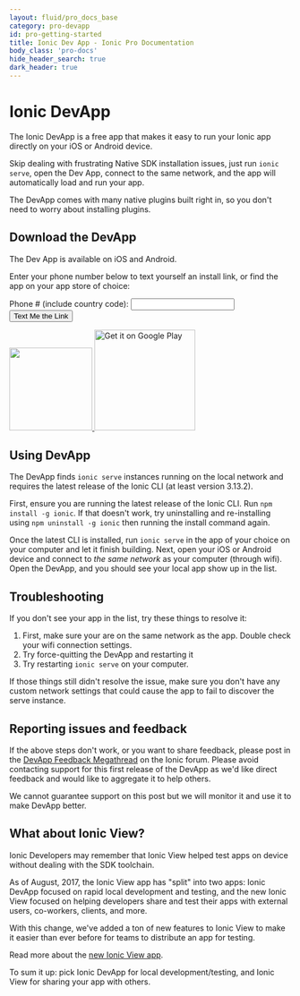 ```yaml
---
layout: fluid/pro_docs_base
category: pro-devapp
id: pro-getting-started
title: Ionic Dev App - Ionic Pro Documentation
body_class: 'pro-docs'
hide_header_search: true
dark_header: true
---
```


# Ionic DevApp

The Ionic DevApp is a free app that makes it easy to run your Ionic app directly on your iOS or Android device.

Skip dealing with frustrating Native SDK installation issues, just run `ionic serve`, open the Dev App, connect to the same network, and the app will automatically load
and run your app.

The DevApp comes with many native plugins built right in, so you don't need to worry about installing plugins.

## Download the DevApp

The Dev App is available on iOS and Android.

Enter your phone number below to text yourself an install link, or find the app on your app store of choice:

<div id="branch-sms-box">
  <form id="branch-sms-form">
    Phone # (include country code): <input type="tel" class="form-control" id="branch-phone-no">
    <div>
      <button class="btn btn-primary btn-small" type="submit">Text Me the Link</button>
    </div>
  </form>
</div>

<div id="badges">
  <a href="https://itunes.apple.com/us/app/ionic-devapp/id1233447133?ls=1&mt=8">
    <img style="width: 148px" src="/img/pro/appstore.png" id="appstore-image">
  </a>

  <a href="https://play.google.com/store/apps/details?id=io.ionic.devapp&hl=en">
    <img style="width: 180px" alt="Get it on Google Play" src="/img/pro/playstore.png" id="playstore-image">
  </a>
</div>  

## Using DevApp

The DevApp finds `ionic serve` instances running on the local network and requires the latest release of the Ionic CLI (at least version 3.13.2).

First, ensure you are running the latest release of the Ionic CLI. Run `npm install -g ionic`. If that doesn't work, try uninstalling and re-installing using `npm uninstall -g ionic` then running the install command again.

Once the latest CLI is installed, run `ionic serve` in the app of your choice on your computer and let it finish building. Next, open your iOS or Android device and connect to _the same network_ as your computer (through wifi). Open the DevApp, and you should see your local app show up in the list.

## Troubleshooting

If you don't see your app in the list, try these things to resolve it:

1. First, make sure your are on the same network as the app. Double check your wifi connection settings.
2. Try force-quitting the DevApp and restarting it
3. Try restarting `ionic serve` on your computer.

If those things still didn't resolve the issue, make sure you don't have any custom network settings that could cause the app to fail to discover the serve instance. 

## Reporting issues and feedback

If the above steps don't work, or you want to share feedback, please post in the [DevApp Feedback Megathread](https://forum.ionicframework.com/t/ionic-devapp-feedback-mega-thread/109842) on the Ionic forum. Please avoid contacting support for this first release of the DevApp as we'd like direct feedback and would like to aggregate it to help others.

We cannot guarantee support on this post but we will monitor it and use it to make DevApp better.

## What about Ionic View?

Ionic Developers may remember that Ionic View helped test apps on device without dealing with the SDK toolchain.

As of August, 2017, the Ionic View app has "split" into two apps: Ionic DevApp focused on rapid local development and testing, and the new Ionic View focused on helping developers share and test their apps with external users, co-workers, clients, and more.

With this change, we've added a ton of new features to Ionic View to make it easier than ever before for teams to distribute an app for testing.

Read more about the [new Ionic View app](../view/).

To sum it up: pick Ionic DevApp for local development/testing, and Ionic View for sharing your app with others.